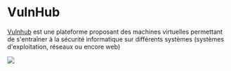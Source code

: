 # VulnHub

[Vulnhub](https://www.vulnhub.com) est une plateforme proposant des machines virtuelles permettant de s'entraîner à la sécurité informatique sur différents systèmes (systèmes d'exploitation, réseaux ou encore web)

![](../../../.gitbook/assets/1\_3cWQAzxwQovMO3E6bR3xQA.png)
